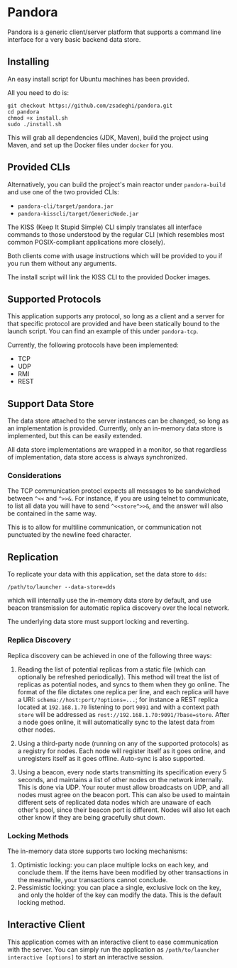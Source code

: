 # Pandora

Pandora is a generic client/server platform that supports a command line interface for a very basic
backend data store.

## Installing

An easy install script for Ubuntu machines has been provided.

All you need to do is:

    git checkout https://github.com/zsadeghi/pandora.git
    cd pandora
    chmod +x install.sh
    sudo ./install.sh

This will grab all dependencies (JDK, Maven), build the project using Maven, and set up the
Docker files under `docker` for you.

## Provided CLIs

Alternatively, you can build the project's main reactor under `pandora-build` and use one of the
two provided CLIs:

* `pandora-cli/target/pandora.jar`
* `pandora-kisscli/target/GenericNode.jar`

The KISS (Keep It Stupid Simple) CLI simply translates all interface commands to those understood
by the regular CLI (which resembles most common POSIX-compliant applications more closely).

Both clients come with usage instructions which will be provided to you if you run them without any
arguments.

The install script will link the KISS CLI to the provided Docker images.

## Supported Protocols

This application supports any protocol, so long as a client and a server for that specific protocol are provided
and have been statically bound to the launch script. You can find an example of this under `pandora-tcp`.

Currently, the following protocols have been implemented:

* TCP
* UDP
* RMI
* REST

## Support Data Store

The data store attached to the server instances can be changed, so long as an implementation is provided. Currently,
only an in-memory data store is implemented, but this can be easily extended.

All data store implementations are wrapped in a monitor, so that regardless of implementation, data store access
is always synchronized.

### Considerations

The TCP communication protocl expects all messages to be sandwiched between `^<<` and `^>>&`. For instance, if you are
using telnet to communicate, to list all data you will have to send `^<<store^>>&`, and the answer will also be contained
in the same way.

This is to allow for multiline communication, or communication not punctuated by the newline feed character.

## Replication

To replicate your data with this application, set the data store to `dds`:

    /path/to/launcher --data-store=dds

which will internally use the in-memory data store by default, and use beacon transmission for automatic replica discovery
over the local network.

The underlying data store must support locking and reverting.

### Replica Discovery

Replica discovery can be achieved in one of the following three ways:

1. Reading the list of potential replicas from a static file (which can optionally be refreshed periodically). This
method will treat the list of replicas as potential nodes, and syncs to them when they go online. The format of the
file dictates one replica per line, and each replica will have a URI: `schema://host:port/?options=...`; for instance
a REST replica located at `192.168.1.70` listening to port `9091` and with a context path `store` will be addressed
as `rest://192.168.1.70:9091/?base=store`. After a node goes online, it will automatically sync to the latest data
from other nodes.

2. Using a third-party node (running on any of the supported protocols) as a registry for nodes. Each node will register
itself as it goes online, and unregisters itself as it goes offline. Auto-sync is also supported.

3. Using a beacon, every node starts transmitting its specification every 5 seconds, and maintains a list of other nodes
on the network internally. This is done via UDP. Your router must allow broadcasts on UDP, and all nodes must agree on
the beacon port. This can also be used to maintain different sets of replicated data nodes which are unaware of each
other's pool, since their beacon port is different. Nodes will also let each other know if they are being gracefully
shut down.

### Locking Methods

The in-memory data store supports two locking mechanisms:

1. Optimistic locking: you can place multiple locks on each key, and conclude them. If the items have been modified by other transactions
in the meanwhile, your transactions cannot conclude.
2. Pessimistic locking: you can place a single, exclusive lock on the key, and only the holder of the key can modify the data. This is the
default locking method.

## Interactive Client

This application comes with an interactive client to ease communication with the server. You can simply run the application as
`/path/to/launcher interactive [options]` to start an interactive session.